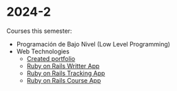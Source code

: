 # 2024-2
Courses this semester:
- Programación de Bajo Nivel (Low Level Programming)
- Web Technologies
  -   [Created portfolio](https://github.com/beatricebretti/beatricebretti.github.io)
  -   [Ruby on Rails Writter App](https://github.com/beatricebretti/Lab-2)
  -   [Ruby on Rails Tracking App](https://github.com/beatricebretti/Tracking-App)
  -   [Ruby on Rails Course App](https://github.com/ICC4103-202420-WebTech/project-bmr)

